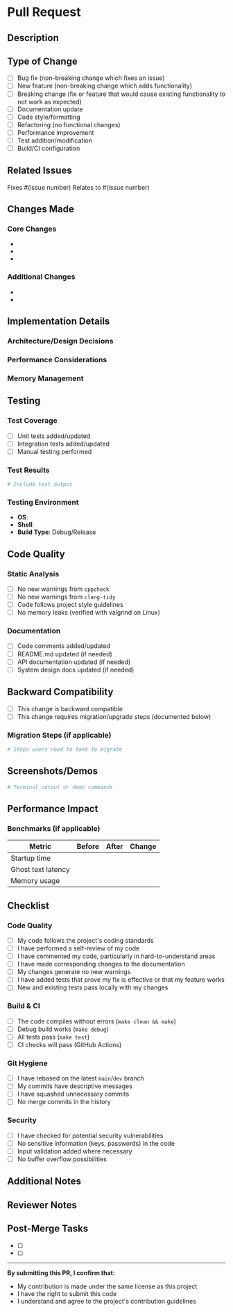 # Pull Request

## Description
<!-- Provide a detailed description of your changes -->

## Type of Change
<!-- Mark the relevant option with an 'x' -->

- [ ] Bug fix (non-breaking change which fixes an issue)
- [ ] New feature (non-breaking change which adds functionality)
- [ ] Breaking change (fix or feature that would cause existing functionality to not work as expected)
- [ ] Documentation update
- [ ] Code style/formatting
- [ ] Refactoring (no functional changes)
- [ ] Performance improvement
- [ ] Test addition/modification
- [ ] Build/CI configuration

## Related Issues
<!-- Link to related issues -->
Fixes #(issue number)
Relates to #(issue number)

## Changes Made
<!-- List the specific changes made in this PR -->

### Core Changes
- 
- 
- 

### Additional Changes
- 
- 

## Implementation Details

### Architecture/Design Decisions
<!-- Explain key architectural or design decisions -->

### Performance Considerations
<!-- Describe any performance implications -->

### Memory Management
<!-- If applicable, describe memory allocation/deallocation approach -->

## Testing

### Test Coverage
<!-- Describe the tests you've added or modified -->

- [ ] Unit tests added/updated
- [ ] Integration tests added/updated
- [ ] Manual testing performed

### Test Results
```bash
# Include test output
```

### Testing Environment
- **OS**: 
- **Shell**: 
- **Build Type**: Debug/Release

## Code Quality

### Static Analysis
- [ ] No new warnings from `cppcheck`
- [ ] No new warnings from `clang-tidy`
- [ ] Code follows project style guidelines
- [ ] No memory leaks (verified with valgrind on Linux)

### Documentation
- [ ] Code comments added/updated
- [ ] README.md updated (if needed)
- [ ] API documentation updated (if needed)
- [ ] System design docs updated (if needed)

## Backward Compatibility
<!-- Does this change break backward compatibility? -->

- [ ] This change is backward compatible
- [ ] This change requires migration/upgrade steps (documented below)

### Migration Steps (if applicable)
```bash
# Steps users need to take to migrate
```

## Screenshots/Demos
<!-- If applicable, add screenshots or demo output -->

```bash
# Terminal output or demo commands
```

## Performance Impact

### Benchmarks (if applicable)
<!-- Include before/after performance metrics -->

| Metric | Before | After | Change |
|--------|--------|-------|--------|
| Startup time | | | |
| Ghost text latency | | | |
| Memory usage | | | |

## Checklist

### Code Quality
- [ ] My code follows the project's coding standards
- [ ] I have performed a self-review of my code
- [ ] I have commented my code, particularly in hard-to-understand areas
- [ ] I have made corresponding changes to the documentation
- [ ] My changes generate no new warnings
- [ ] I have added tests that prove my fix is effective or that my feature works
- [ ] New and existing tests pass locally with my changes

### Build & CI
- [ ] The code compiles without errors (`make clean && make`)
- [ ] Debug build works (`make debug`)
- [ ] All tests pass (`make test`)
- [ ] CI checks will pass (GitHub Actions)

### Git Hygiene
- [ ] I have rebased on the latest `main`/`dev` branch
- [ ] My commits have descriptive messages
- [ ] I have squashed unnecessary commits
- [ ] No merge commits in the history

### Security
- [ ] I have checked for potential security vulnerabilities
- [ ] No sensitive information (keys, passwords) in the code
- [ ] Input validation added where necessary
- [ ] No buffer overflow possibilities

## Additional Notes
<!-- Any additional information that reviewers should know -->

## Reviewer Notes
<!-- Specific areas you'd like reviewers to focus on -->

## Post-Merge Tasks
<!-- List any tasks that need to be done after merging -->

- [ ] 
- [ ] 

---

**By submitting this PR, I confirm that:**
- My contribution is made under the same license as this project
- I have the right to submit this code
- I understand and agree to the project's contribution guidelines
